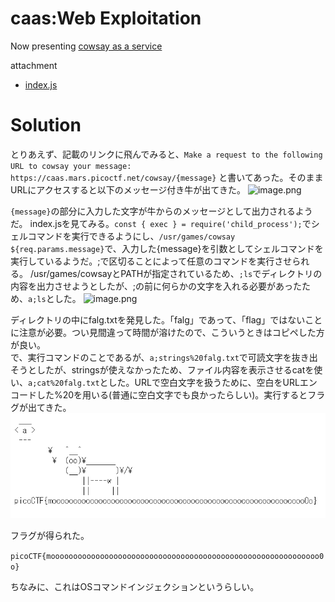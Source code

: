 # caas:Web Exploitation

Now presenting [cowsay as a service](https://caas.mars.picoctf.net/)

attachment
* [index.js](https://github.com/colza12/ctf_writeup/blob/main/picoMini%20by%20redpwn/caas/index.js)

# Solution

とりあえず、記載のリンクに飛んでみると、`Make a request to the following URL to cowsay your message: https://caas.mars.picoctf.net/cowsay/{message}`
と書いてあった。そのままURLにアクセスすると以下のメッセージ付き牛が出てきた。
![image.png](https://github.com/colza12/ctf_writeup/blob/main/picoMini%20by%20redpwn/caas/image/image1.png)

`{message}`の部分に入力した文字が牛からのメッセージとして出力されるようだ。
index.jsを見てみる。`const { exec } = require('child_process');`でシェルコマンドを実行できるようにし、`/usr/games/cowsay ${req.params.message}`で、入力した{message}を引数としてシェルコマンドを実行しているようだ。;で区切ることによって任意のコマンドを実行させられる。
/usr/games/cowsayとPATHが指定されているため、`;ls`でディレクトリの内容を出力させようとしたが、;の前に何らかの文字を入れる必要があったため、`a;ls`とした。
![image.png](https://github.com/colza12/ctf_writeup/blob/main/picoMini%20by%20redpwn/caas/image/image2.png)

ディレクトリの中にfalg.txtを発見した。「falg」であって、「flag」ではないことに注意が必要。つい見間違って時間が溶けたので、こういうときはコピペした方が良い。\
で、実行コマンドのことであるが、`a;strings%20falg.txt`で可読文字を抜き出そうとしたが、stringsが使えなかったため、ファイル内容を表示させるcatを使い、`a;cat%20falg.txt`とした。URLで空白文字を扱うために、空白をURLエンコードした%20を用いる(普通に空白文字でも良かったらしい)。実行するとフラグが出てきた。
![image.png](https://github.com/colza12/ctf_writeup/blob/main/picoMini%20by%20redpwn/caas/image/image3.png)

フラグが得られた。

`picoCTF{moooooooooooooooooooooooooooooooooooooooooooooooooooooooooooo0o}`

ちなみに、これはOSコマンドインジェクションというらしい。

